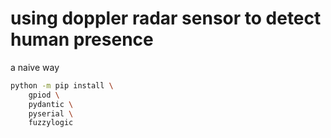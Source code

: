 # using doppler radar sensor to detect human presence

a naive way

```bash
python -m pip install \
    gpiod \
    pydantic \
    pyserial \
    fuzzylogic 
```
